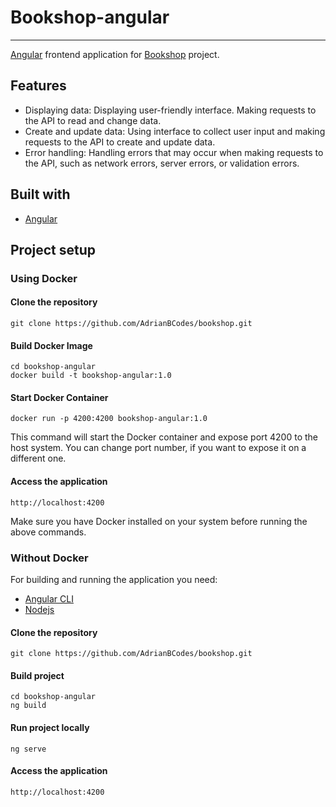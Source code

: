 # Bookshop-angular

-------------

[Angular](https://angular.io) frontend application for [Bookshop](https://github.com/AdrianBCodes/bookshop) project.

## Features

- Displaying data: Displaying user-friendly interface. Making requests to the API to read and change data.
- Create and update data: Using interface to collect user input and making requests to the API to create and update data.
- Error handling: Handling errors that may occur when making requests to the API, such as network errors, server errors, or validation errors.

## Built with

- [Angular](https://angular.io)


## Project setup

### Using Docker

#### Clone the repository
```console
git clone https://github.com/AdrianBCodes/bookshop.git
```

#### Build Docker Image
```console
cd bookshop-angular
docker build -t bookshop-angular:1.0
```

#### Start Docker Container
```console
docker run -p 4200:4200 bookshop-angular:1.0
```
This command will start the Docker container and expose port 4200 to the host system. You can change port number, if you want to expose it on a different one.

#### Access the application
```console
http://localhost:4200
```

Make sure you have Docker installed on your system before running the above commands.

### Without Docker

For building and running the application you need:
- [Angular CLI](https://github.com/angular/angular-cli)
- [Nodejs](https://nodejs.org/en)

#### Clone the repository
```console
git clone https://github.com/AdrianBCodes/bookshop.git
```

#### Build project
```console
cd bookshop-angular
ng build
```

#### Run project locally
```console
ng serve
```

#### Access the application
```console
http://localhost:4200
```
